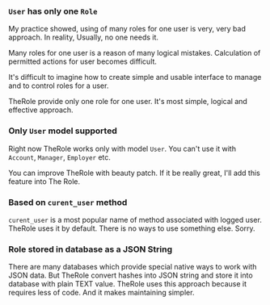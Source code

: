 ### `User` **has only one** `Role`

My practice showed, using of many roles for one user is very, very bad approach. In reality, Usually, no one needs it.

Many roles for one user is a reason of many logical mistakes. Calculation of permitted actions for user becomes difficult.

It's difficult to imagine how to create simple and usable interface to manage and to control roles for a user.

TheRole provide only one role for one user. It's most simple, logical and effective approach.

### Only `User` model supported

Right now TheRole works only with model `User`.
You can't use it with `Account`, `Manager`, `Employer` etc.

You can improve TheRole with beauty patch.
If it be really great, I'll add this feature into The Role.

### Based on `curent_user` method

`curent_user` is a most popular name of method associated with logged user. TheRole uses it by default.
There is no ways to use something else. Sorry.

### Role stored in database as a JSON String

There are many databases which provide special native ways to work with JSON data.
But TheRole convert hashes into JSON string and store it into database with plain TEXT value.
TheRole uses this approach because it requires less of code. And it makes maintaining simpler.
